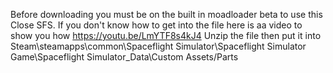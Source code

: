 Before downloading you must be on the built in moadloader beta to use this
Close SFS.
If you don't know how to get into the file here is aa video to show you how https://youtu.be/LmYTF8s4kJ4
Unzip the file then put it into Steam\steamapps\common\Spaceflight Simulator\Spaceflight Simulator Game\Spaceflight Simulator_Data\Custom Assets/Parts

